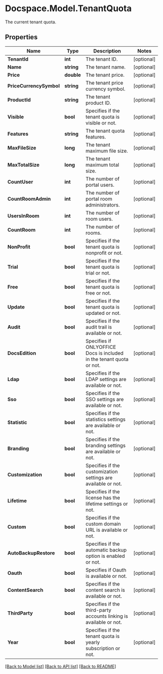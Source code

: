 # Docspace.Model.TenantQuota
The current tenant quota.

## Properties

Name | Type | Description | Notes
------------ | ------------- | ------------- | -------------
**TenantId** | **int** | The tenant ID. | [optional] 
**Name** | **string** | The tenant name. | [optional] 
**Price** | **double** | The tenant price. | [optional] 
**PriceCurrencySymbol** | **string** | The tenant price currency symbol. | [optional] 
**ProductId** | **string** | The tenant product ID. | [optional] 
**Visible** | **bool** | Specifies if the tenant quota is visible or not. | [optional] 
**Features** | **string** | The tenant quota features. | [optional] 
**MaxFileSize** | **long** | The tenant maximum file size. | [optional] 
**MaxTotalSize** | **long** | The tenant maximum total size. | [optional] 
**CountUser** | **int** | The number of portal users. | [optional] 
**CountRoomAdmin** | **int** | The number of portal room administrators. | [optional] 
**UsersInRoom** | **int** | The number of room users. | [optional] 
**CountRoom** | **int** | The number of rooms. | [optional] 
**NonProfit** | **bool** | Specifies if the tenant quota is nonprofit or not. | [optional] 
**Trial** | **bool** | Specifies if the tenant quota is trial or not. | [optional] 
**Free** | **bool** | Specifies if the tenant quota is free or not. | [optional] 
**Update** | **bool** | Specifies if the tenant quota is updated or not. | [optional] 
**Audit** | **bool** | Specifies if the audit trail is available or not. | [optional] 
**DocsEdition** | **bool** | Specifies if ONLYOFFICE Docs is included in the tenant quota or not. | [optional] 
**Ldap** | **bool** | Specifies if the LDAP settings are available or not. | [optional] 
**Sso** | **bool** | Specifies if the SSO settings are available or not. | [optional] 
**Statistic** | **bool** | Specifies if the statistics settings are available or not. | [optional] 
**Branding** | **bool** | Specifies if the branding settings are available or not. | [optional] 
**Customization** | **bool** | Specifies if the customization settings are available or not. | [optional] 
**Lifetime** | **bool** | Specifies if the license has the lifetime settings or not. | [optional] 
**Custom** | **bool** | Specifies if the custom domain URL is available or not. | [optional] 
**AutoBackupRestore** | **bool** | Specifies if the automatic backup option is enabled or not. | [optional] 
**Oauth** | **bool** | Specifies if Oauth is available or not. | [optional] 
**ContentSearch** | **bool** | Specifies if the content search is available or not. | [optional] 
**ThirdParty** | **bool** | Specifies if the third-party accounts linking is available or not. | [optional] 
**Year** | **bool** | Specifies if the tenant quota is yearly subscription or not. | [optional] 

[[Back to Model list]](../README.md#documentation-for-models) [[Back to API list]](../README.md#documentation-for-api-endpoints) [[Back to README]](../README.md)

